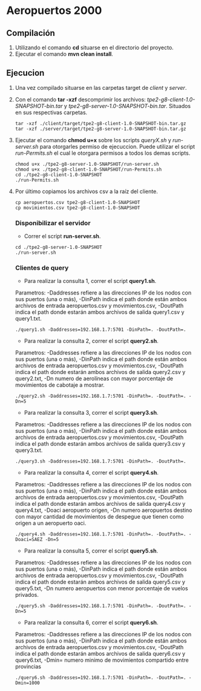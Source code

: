# Aeropuertos 2000

## Compilación
1. Utilizando el comando **cd** situarse en el directorio del proyecto.
2. Ejecutar el comando **mvn clean install**.

## Ejecucion
1. Una vez compilado situarse en las carpetas target de *client* y *server*.
2. Con el comando **tar -xzf** descomprimir los archivos: *tpe2-g8-client-1.0-SNAPSHOT-bin.tar* y *tpe2-g8-server-1.0-SNAPSHOT-bin.tar*.
Situados en sus respectivas carpetas.
     ```
    tar -xzf ./client/target/tpe2-g8-client-1.0-SNAPSHOT-bin.tar.gz
    tar -xzf ./server/target/tpe2-g8-server-1.0-SNAPSHOT-bin.tar.gz
    ```
3. Ejecutar el comando **chmod u+x** sobre los scripts *queryX.sh* y *run-server.sh* para otorgarles permiso de ejecuccion.
Puede utilizar el script *run-Permits.sh* el cual le otorgara permisos a todos los demas scripts.
    
    ```
    chmod u+x ./tpe2-g8-server-1.0-SNAPSHOT/run-server.sh 
    chmod u+x ./tpe2-g8-client-1.0-SNAPSHOT/run-Permits.sh
    cd ./tpe2-g8-client-1.0-SNAPSHOT
    ./run-Permits.sh
    ```
    
4. Por último copiamos los archivos csv a la raíz del cliente.

    ```
    cp aeropuertos.csv tpe2-g8-client-1.0-SNAPSHOT
    cp movimientos.csv tpe2-g8-client-1.0-SNAPSHOT
    ```
    
    ### Disponibilizar el servidor
    - Correr el script **run-server.sh**.
    ```
    cd ./tpe2-g8-server-1.0-SNAPSHOT
    ./run-server.sh
    ``` 
    ### Clientes de query
    - Para realizar la consulta 1, correr el script **query1.sh**.
    
    Parametros: -Daddresses refiere a las direcciones IP de los nodos con sus puertos (una o más), -DinPath indica el path donde están ambos archivos de entrada aeropuertos.csv y movimientos.csv, -DoutPath indica el path donde estarán ambos archivos de salida query1.csv y query1.txt.
    ```
    ./query1.sh -Daddresses=192.168.1.7:5701 -DinPath=. -DoutPath=.
    ```
    - Para realizar la consulta 2, correr el script **query2.sh**.
    
    Parametros: -Daddresses refiere a las direcciones IP de los nodos con sus puertos (una o más), -DinPath indica el path donde están ambos archivos de entrada aeropuertos.csv y movimientos.csv, -DoutPath indica el path donde estarán ambos archivos de salida query2.csv y query2.txt, -Dn numero de aerolíneas con mayor porcentaje de movimientos de cabotaje a mostrar.
    ```
    ./query2.sh -Daddresses=192.168.1.7:5701 -DinPath=. -DoutPath=. -Dn=5
    ``` 
    - Para realizar la consulta 3, correr el script **query3.sh**.
    
    Parametros: -Daddresses refiere a las direcciones IP de los nodos con sus puertos (una o más), -DinPath indica el path donde están ambos archivos de entrada aeropuertos.csv y movimientos.csv, -DoutPath indica el path donde estarán ambos archivos de salida query3.csv y query3.txt.
    ```
    ./query3.sh -Daddresses=192.168.1.7:5701 -DinPath=. -DoutPath=.
    ```
    - Para realizar la consulta 4, correr el script **query4.sh**.
    
    Parametros: -Daddresses refiere a las direcciones IP de los nodos con sus puertos (una o más), -DinPath indica el path donde están ambos archivos de entrada aeropuertos.csv y movimientos.csv, -DoutPath indica el path donde estarán ambos archivos de salida query4.csv y query4.txt, -Doaci aeropuerto origen, -Dn numero aeropuertos destino con mayor cantidad de movimientos de despegue que tienen como origen a un aeropuerto oaci.
    ```
    ./query4.sh -Daddresses=192.168.1.7:5701 -DinPath=. -DoutPath=. -Doaci=SAEZ -Dn=5
    ```
    - Para realizar la consulta 5, correr el script **query5.sh**.
    
    Parametros: -Daddresses refiere a las direcciones IP de los nodos con sus puertos (una o más), -DinPath indica el path donde están ambos archivos de entrada aeropuertos.csv y movimientos.csv, -DoutPath indica el path donde estarán ambos archivos de salida query5.csv y query5.txt, -Dn numero aeropuertos con menor porcentaje de vuelos privados.
    ```
    ./query5.sh -Daddresses=192.168.1.7:5701 -DinPath=. -DoutPath=. -Dn=5
    ```    
    - Para realizar la consulta 6, correr el script **query6.sh**.
    
    Parametros: -Daddresses refiere a las direcciones IP de los nodos con sus puertos (una o más), -DinPath indica el path donde están ambos archivos de entrada aeropuertos.csv y movimientos.csv, -DoutPath indica el path donde estarán ambos archivos de salida query6.csv y query6.txt, -Dmin= numero minimo de movimientos compartido entre provincias
     ```
     ./query6.sh -Daddresses=192.168.1.7:5701 -DinPath=. -DoutPath=. -Dmin=1000
     ```
    
    
    
    


